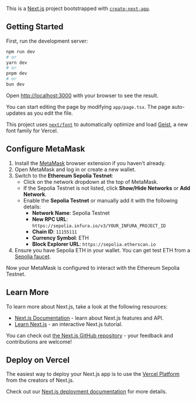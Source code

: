 This is a [Next.js](https://nextjs.org) project bootstrapped with [`create-next-app`](https://nextjs.org/docs/app/api-reference/cli/create-next-app).

## Getting Started

First, run the development server:

```bash
npm run dev
# or
yarn dev
# or
pnpm dev
# or
bun dev
```

Open [http://localhost:3000](http://localhost:3000) with your browser to see the result.

You can start editing the page by modifying `app/page.tsx`. The page auto-updates as you edit the file.

This project uses [`next/font`](https://nextjs.org/docs/app/building-your-application/optimizing/fonts) to automatically optimize and load [Geist](https://vercel.com/font), a new font family for Vercel.

## Configure MetaMask

1. Install the [MetaMask](https://metamask.io/) browser extension if you haven't already.
2. Open MetaMask and log in or create a new wallet.
3. Switch to the **Ethereum Sepolia Testnet**:
    - Click on the network dropdown at the top of MetaMask.
    - If the Sepolia Testnet is not listed, click **Show/Hide Networks** or **Add Network**.
    - Enable the **Sepolia Testnet** or manually add it with the following details:
        - **Network Name**: Sepolia Testnet
        - **New RPC URL**: `https://sepolia.infura.io/v3/YOUR_INFURA_PROJECT_ID`
        - **Chain ID**: `11155111`
        - **Currency Symbol**: ETH
        - **Block Explorer URL**: `https://sepolia.etherscan.io`
4. Ensure you have Sepolia ETH in your wallet. You can get test ETH from a [Sepolia faucet](https://sepoliafaucet.com/).

Now your MetaMask is configured to interact with the Ethereum Sepolia Testnet.

## Learn More

To learn more about Next.js, take a look at the following resources:

- [Next.js Documentation](https://nextjs.org/docs) - learn about Next.js features and API.
- [Learn Next.js](https://nextjs.org/learn) - an interactive Next.js tutorial.

You can check out [the Next.js GitHub repository](https://github.com/vercel/next.js) - your feedback and contributions are welcome!

## Deploy on Vercel

The easiest way to deploy your Next.js app is to use the [Vercel Platform](https://vercel.com/new?utm_medium=default-template&filter=next.js&utm_source=create-next-app&utm_campaign=create-next-app-readme) from the creators of Next.js.

Check out our [Next.js deployment documentation](https://nextjs.org/docs/app/building-your-application/deploying) for more details.
